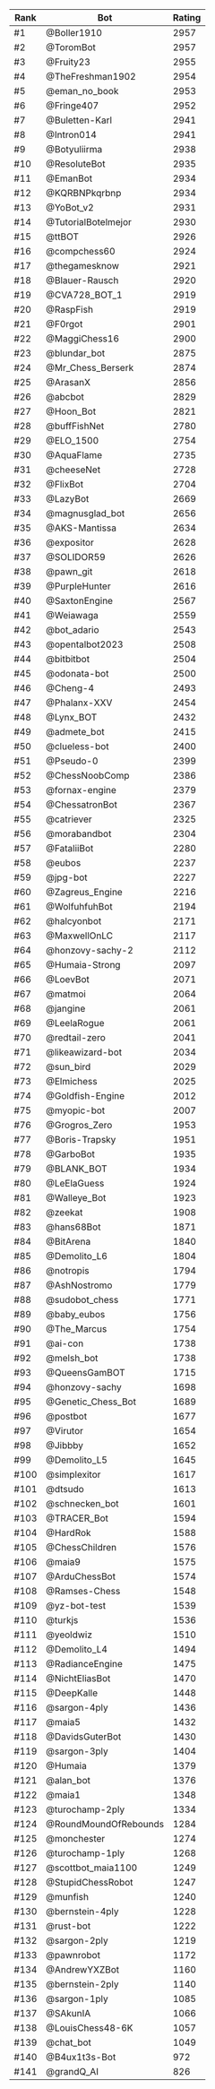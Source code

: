 Rank|Bot|Rating
---|---|---
#1|@Boller1910|2957
#2|@ToromBot|2957
#3|@Fruity23|2955
#4|@TheFreshman1902|2954
#5|@eman_no_book|2953
#6|@Fringe407|2952
#7|@Buletten-Karl|2941
#8|@Intron014|2941
#9|@Botyuliirma|2938
#10|@ResoluteBot|2935
#11|@EmanBot|2934
#12|@KQRBNPkqrbnp|2934
#13|@YoBot_v2|2931
#14|@TutorialBotelmejor|2930
#15|@ttBOT|2926
#16|@compchess60|2924
#17|@thegamesknow|2921
#18|@Blauer-Rausch|2920
#19|@CVA728_BOT_1|2919
#20|@RaspFish|2919
#21|@F0rgot|2901
#22|@MaggiChess16|2900
#23|@blundar_bot|2875
#24|@Mr_Chess_Berserk|2874
#25|@ArasanX|2856
#26|@abcbot|2829
#27|@Hoon_Bot|2821
#28|@buffFishNet|2780
#29|@ELO_1500|2754
#30|@AquaFlame|2735
#31|@cheeseNet|2728
#32|@FlixBot|2704
#33|@LazyBot|2669
#34|@magnusglad_bot|2656
#35|@AKS-Mantissa|2634
#36|@expositor|2628
#37|@SOLIDOR59|2626
#38|@pawn_git|2618
#39|@PurpleHunter|2616
#40|@SaxtonEngine|2567
#41|@Weiawaga|2559
#42|@bot_adario|2543
#43|@opentalbot2023|2508
#44|@bitbitbot|2504
#45|@odonata-bot|2500
#46|@Cheng-4|2493
#47|@Phalanx-XXV|2454
#48|@Lynx_BOT|2432
#49|@admete_bot|2415
#50|@clueless-bot|2400
#51|@Pseudo-0|2399
#52|@ChessNoobComp|2386
#53|@fornax-engine|2379
#54|@ChessatronBot|2367
#55|@catriever|2325
#56|@morabandbot|2304
#57|@FataliiBot|2280
#58|@eubos|2237
#59|@jpg-bot|2227
#60|@Zagreus_Engine|2216
#61|@WolfuhfuhBot|2194
#62|@halcyonbot|2171
#63|@MaxwellOnLC|2117
#64|@honzovy-sachy-2|2112
#65|@Humaia-Strong|2097
#66|@LoevBot|2071
#67|@matmoi|2064
#68|@jangine|2061
#69|@LeelaRogue|2061
#70|@redtail-zero|2041
#71|@likeawizard-bot|2034
#72|@sun_bird|2029
#73|@Elmichess|2025
#74|@Goldfish-Engine|2012
#75|@myopic-bot|2007
#76|@Grogros_Zero|1953
#77|@Boris-Trapsky|1951
#78|@GarboBot|1935
#79|@BLANK_BOT|1934
#80|@LeElaGuess|1924
#81|@Walleye_Bot|1923
#82|@zeekat|1908
#83|@hans68Bot|1871
#84|@BitArena|1840
#85|@Demolito_L6|1804
#86|@notropis|1794
#87|@AshNostromo|1779
#88|@sudobot_chess|1771
#89|@baby_eubos|1756
#90|@The_Marcus|1754
#91|@ai-con|1738
#92|@melsh_bot|1738
#93|@QueensGamBOT|1715
#94|@honzovy-sachy|1698
#95|@Genetic_Chess_Bot|1689
#96|@postbot|1677
#97|@Virutor|1654
#98|@Jibbby|1652
#99|@Demolito_L5|1645
#100|@simplexitor|1617
#101|@dtsudo|1613
#102|@schnecken_bot|1601
#103|@TRACER_Bot|1594
#104|@HardRok|1588
#105|@ChessChildren|1576
#106|@maia9|1575
#107|@ArduChessBot|1574
#108|@Ramses-Chess|1548
#109|@yz-bot-test|1539
#110|@turkjs|1536
#111|@yeoldwiz|1510
#112|@Demolito_L4|1494
#113|@RadianceEngine|1475
#114|@NichtEliasBot|1470
#115|@DeepKalle|1448
#116|@sargon-4ply|1436
#117|@maia5|1432
#118|@DavidsGuterBot|1430
#119|@sargon-3ply|1404
#120|@Humaia|1379
#121|@alan_bot|1376
#122|@maia1|1348
#123|@turochamp-2ply|1334
#124|@RoundMoundOfRebounds|1284
#125|@monchester|1274
#126|@turochamp-1ply|1268
#127|@scottbot_maia1100|1249
#128|@StupidChessRobot|1247
#129|@munfish|1240
#130|@bernstein-4ply|1228
#131|@rust-bot|1222
#132|@sargon-2ply|1219
#133|@pawnrobot|1172
#134|@AndrewYXZBot|1160
#135|@bernstein-2ply|1140
#136|@sargon-1ply|1085
#137|@SAkunIA|1066
#138|@LouisChess48-6K|1057
#139|@chat_bot|1049
#140|@B4ux1t3s-Bot|972
#141|@grandQ_AI|826
